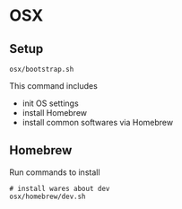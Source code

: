 # OSX

## Setup

```console
osx/bootstrap.sh
```

This command includes

- init OS settings
- install Homebrew
- install common softwares via Homebrew

## Homebrew

Run commands to install

```console
# install wares about dev
osx/homebrew/dev.sh
```
